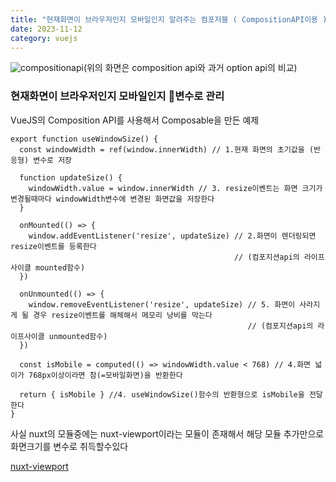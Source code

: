 ```yaml
---
title: "현재화면이 브라우저인지 모바일인지 알려주는 컴포저블 ( CompositionAPI이용 )"
date: 2023-11-12
category: vuejs
---
```


![compositionapi](/storage/1699799292.jpg)(위의 화면은 composition api와 과거 option api의 비교)

### 현재화면이 브라우저인지 모바일인지 변수로 관리

VueJS의 Composition API를 사용해서 Composable을 만든 예제

```
export function useWindowSize() {
  const windowWidth = ref(window.innerWidth) // 1.현재 화면의 초기값을 (반응형) 변수로 저장

  function updateSize() {
    windowWidth.value = window.innerWidth // 3. resize이벤트는 화면 크기가 변경될때마다 windowWidth변수에 변경된 화면값을 저장한다
  }

  onMounted(() => {
    window.addEventListener('resize', updateSize) // 2.화면이 렌더링되면 resize이벤트를 등록한다 
                                                  // (컴포지션api의 라이프사이클 mounted함수)
  })

  onUnmounted(() => {
    window.removeEventListener('resize', updateSize) // 5. 화면이 사라지게 될 경우 resize이벤트를 해체해서 메모리 낭비를 막는다 
                                                     // (컴포지션api의 라이프사이클 unmounted함수)
  })

  const isMobile = computed(() => windowWidth.value < 768) // 4.화면 넓이가 768px이상이라면 참(=모바일화면)을 반환한다

  return { isMobile } //4. useWindowSize()함수의 반환형으로 isMobile을 전달한다
}
```

사실 nuxt의 모듈중에는 nuxt-viewport이라는 모듈이 존재해서 해당 모듈 추가만으로 화면크기를 변수로 취득할수있다

[nuxt-viewport](https://nuxt.com/modules/nuxt-viewport)
